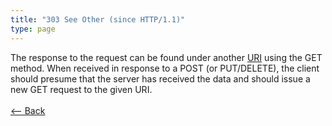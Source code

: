 ```yaml
---
title: "303 See Other (since HTTP/1.1)"
type: page
---
```

The response to the request can be found under another [URI](https://en.wikipedia.org/wiki/Uniform_Resource_Identifier) using the GET method. When received in response to a POST (or PUT/DELETE), the client should presume that the server has received the data and should issue a new GET request to the given URI.<br /><br />[<-- Back](../../)